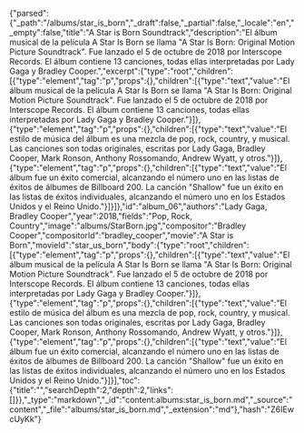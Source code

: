 {"parsed":{"_path":"/albums/star_is_born","_draft":false,"_partial":false,"_locale":"en","_empty":false,"title":"A Star is Born Soundtrack","description":"El álbum musical de la película A Star Is Born se llama \"A Star Is Born: Original Motion Picture Soundtrack\". Fue lanzado el 5 de octubre de 2018 por Interscope Records. El álbum contiene 13 canciones, todas ellas interpretadas por Lady Gaga y Bradley Cooper.","excerpt":{"type":"root","children":[{"type":"element","tag":"p","props":{},"children":[{"type":"text","value":"El álbum musical de la película A Star Is Born se llama \"A Star Is Born: Original Motion Picture Soundtrack\". Fue lanzado el 5 de octubre de 2018 por Interscope Records. El álbum contiene 13 canciones, todas ellas interpretadas por Lady Gaga y Bradley Cooper."}]},{"type":"element","tag":"p","props":{},"children":[{"type":"text","value":"El estilo de música del álbum es una mezcla de pop, rock, country, y musical. Las canciones son todas originales, escritas por Lady Gaga, Bradley Cooper, Mark Ronson, Anthony Rossomando, Andrew Wyatt, y otros."}]},{"type":"element","tag":"p","props":{},"children":[{"type":"text","value":"El álbum fue un éxito comercial, alcanzando el número uno en las listas de éxitos de álbumes de Billboard 200. La canción \"Shallow\" fue un éxito en las listas de éxitos individuales, alcanzando el número uno en los Estados Unidos y el Reino Unido."}]}]},"id":"album_06","authors":"Lady Gaga, Bradley Cooper","year":2018,"fields":"Pop, Rock, Country","image":"albums/StarBorn.jpg","compositor":"Bradley Cooper","compositorId":"bradley_cooper","movie":"A Star is Born","movieId":"star_us_born","body":{"type":"root","children":[{"type":"element","tag":"p","props":{},"children":[{"type":"text","value":"El álbum musical de la película A Star Is Born se llama \"A Star Is Born: Original Motion Picture Soundtrack\". Fue lanzado el 5 de octubre de 2018 por Interscope Records. El álbum contiene 13 canciones, todas ellas interpretadas por Lady Gaga y Bradley Cooper."}]},{"type":"element","tag":"p","props":{},"children":[{"type":"text","value":"El estilo de música del álbum es una mezcla de pop, rock, country, y musical. Las canciones son todas originales, escritas por Lady Gaga, Bradley Cooper, Mark Ronson, Anthony Rossomando, Andrew Wyatt, y otros."}]},{"type":"element","tag":"p","props":{},"children":[{"type":"text","value":"El álbum fue un éxito comercial, alcanzando el número uno en las listas de éxitos de álbumes de Billboard 200. La canción \"Shallow\" fue un éxito en las listas de éxitos individuales, alcanzando el número uno en los Estados Unidos y el Reino Unido."}]}],"toc":{"title":"","searchDepth":2,"depth":2,"links":[]}},"_type":"markdown","_id":"content:albums:star_is_born.md","_source":"content","_file":"albums/star_is_born.md","_extension":"md"},"hash":"Z6IEwcUyKk"}
